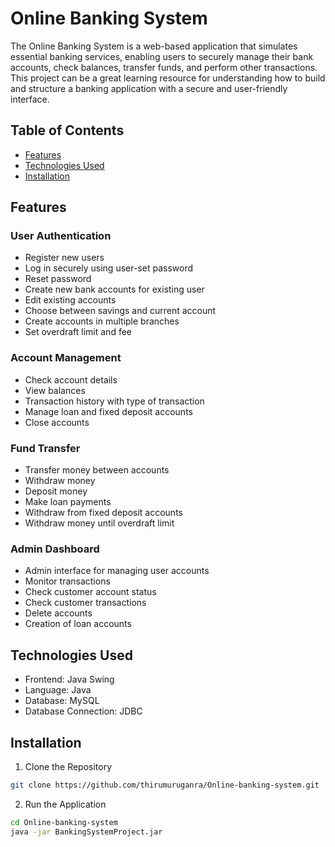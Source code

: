 # Online Banking System

The Online Banking System is a web-based application that simulates essential banking services, enabling users to securely manage their bank accounts, check balances, transfer funds, and perform other transactions. This project can be a great learning resource for understanding how to build and structure a banking application with a secure and user-friendly interface.

## Table of Contents
- [Features](#features)
- [Technologies Used](#technologies-used)
- [Installation](#installation)

## Features

### User Authentication
- Register new users
- Log in securely using user-set password
- Reset password
- Create new bank accounts for existing user
- Edit existing accounts
- Choose between savings and current account
- Create accounts in multiple branches
- Set overdraft limit and fee

### Account Management
- Check account details
- View balances
- Transaction history with type of transaction
- Manage loan and fixed deposit accounts
- Close accounts

### Fund Transfer
- Transfer money between accounts
- Withdraw money
- Deposit money
- Make loan payments
- Withdraw from fixed deposit accounts
- Withdraw money until overdraft limit

### Admin Dashboard
- Admin interface for managing user accounts
- Monitor transactions
- Check customer account status
- Check customer transactions
- Delete accounts
- Creation of loan accounts

## Technologies Used
- Frontend: Java Swing
- Language: Java
- Database: MySQL
- Database Connection: JDBC

## Installation

1. Clone the Repository
```bash
git clone https://github.com/thirumuruganra/Online-banking-system.git
```

2. Run the Application
```bash
cd Online-banking-system
java -jar BankingSystemProject.jar
```